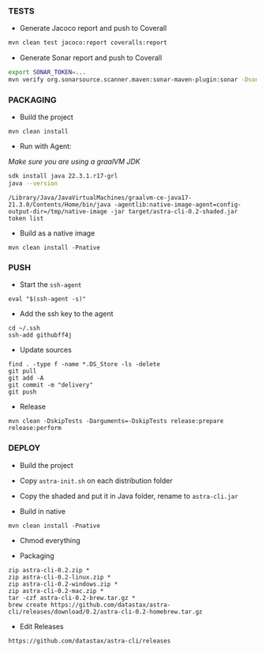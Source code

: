 
### TESTS

- Generate Jacoco report and push to Coverall

```bash
mvn clean test jacoco:report coveralls:report
```

- Generate Sonar report and push to Coverall

```bash
export SONAR_TOKEN=...
mvn verify org.sonarsource.scanner.maven:sonar-maven-plugin:sonar -Dsonar.projectKey=clun_astra-cli
```

### PACKAGING

- Build the project

```
mvn clean install
```

- Run with Agent:

_Make sure you are using a graalVM JDK_

```bash
sdk install java 22.3.1.r17-grl
java --version
```

```
/Library/Java/JavaVirtualMachines/graalvm-ce-java17-21.3.0/Contents/Home/bin/java -agentlib:native-image-agent=config-output-dir=/tmp/native-image -jar target/astra-cli-0.2-shaded.jar token list
```

- Build as a native image

```
mvn clean install -Pnative
```

### PUSH

- Start the `ssh-agent`
```
eval "$(ssh-agent -s)"
```
- Add the ssh key to the agent
```
cd ~/.ssh
ssh-add githubff4j
```
- Update sources
```
find . -type f -name *.DS_Store -ls -delete
git pull
git add -A
git commit -m "delivery"
git push
```
- Release
```
mvn clean -DskipTests -Darguments=-DskipTests release:prepare release:perform
```

### DEPLOY

- Build the project

- Copy `astra-init.sh` on each distribution folder

- Copy the shaded and put it in Java folder, rename to `astra-cli.jar`

- Build in native

```
mvn clean install -Pnative
```

- Chmod everything

- Packaging

```
zip astra-cli-0.2.zip *
zip astra-cli-0.2-linux.zip *
zip astra-cli-0.2-windows.zip *
zip astra-cli-0.2-mac.zip *
tar -czf astra-cli-0.2-brew.tar.gz *
brew create https://github.com/datastax/astra-cli/releases/download/0.2/astra-cli-0.2-homebrew.tar.gz
```

- Edit Releases

```
https://github.com/datastax/astra-cli/releases
```